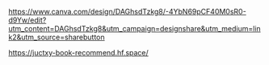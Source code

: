 








https://www.canva.com/design/DAGhsdTzkg8/-4YbN69pCF40M0sR0-d9Yw/edit?utm_content=DAGhsdTzkg8&utm_campaign=designshare&utm_medium=link2&utm_source=sharebutton













https://juctxy-book-recommend.hf.space/
